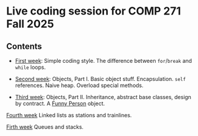 # Live coding session for COMP 271 Fall 2025

## Contents

* [First week](./week00/three_styles.ipynb): Simple coding style. The difference between `for`/`break` and `while` loops.

* [Second week](./week01/objects.ipynb): Objects, Part I. Basic object stuff. Encapsulation. `self` references. Naive heap. Overload special methods. 

* [Third week](./week02/more_objects.ipynb): Objects, Part II. Inheritance, abstract base classes, design by contract. A [Funny Person](./week02/funny_person.ipynb) object.

[Fourth week](./week03/) Linked lists as stations and trainlines.

[Firth week](./week04/XIFO.ipynb) Queues and stacks.